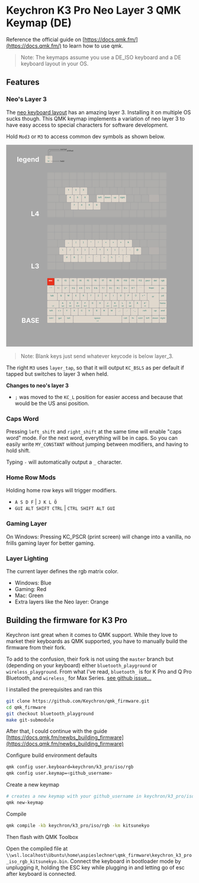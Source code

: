 # Keychron K3 Pro Neo Layer 3 QMK Keymap (DE)

Reference the official guide on [https://docs.qmk.fm/](https://docs.qmk.fm/) to learn how to use qmk.

> Note: The keymaps assume you use a DE_ISO keyboard and a DE keyboard layout in your OS.

## Features

### Neo's Layer 3

The [neo keyboard layout](https://neo-layout.org/Layouts/neoqwertz/#die-ebenen) has an amazing layer 3. Installing it on multiple OS sucks though.
This QMK keymap implements a variation of neo layer 3 to have easy access to special characters for software development.

Hold `Mod3` or `M3` to access common dev symbols as shown below.

![](neoqmk.jpg)

> Note: Blank keys just send whatever keycode is below layer_3.

The right `M3` uses `layer_tap`, so that it will output `KC_BSLS` as per default if tapped but switches to layer 3 when held.

**Changes to neo's layer 3**

- `;` was moved to the `KC_L` position for easier access and because that would be the US ansi position.

### Caps Word

Pressing `left_shift` and `right_shift` at the same time will enable "caps word" mode. For the next word, everything will be in caps. So you can easily write `MY_CONSTANT` without jumping between modifiers, and having to hold shift.

Typing `-` will automatically output a `_` character.

### Home Row Mods

Holding home row keys will trigger modifiers.

- `A S D F` | `J K L Ö`
- `GUI ALT SHIFT CTRL` | `CTRL SHIFT ALT GUI`

### Gaming Layer

On Windows: Pressing KC_PSCR (print screen) will change into a vanilla, no frills gaming layer for better gaming.

### Layer Lighting

The current layer defines the rgb matrix color.

- Windows: Blue
- Gaming: Red
- Mac: Green
- Extra layers like the Neo layer: Orange

## Building the firmware for K3 Pro

Keychron isnt great when it comes to QMK support. While they love to market their keyboards as QMK supported, you have to manually build the firmware from their fork.

To add to the confusion, their fork is not using the `master` branch but (depending on your keyboard) either `bluetooth_playground` or `wireless_playground`. From what I've read, `bluetooth_` is for K Pro and Q Pro Bluetooth, and `wireless_` for Max Series. [see github issue...](https://github.com/Keychron/qmk_firmware/issues/217#issuecomment-1899558528)

I installed the prerequisites and ran this

```bash
git clone https://github.com/Keychron/qmk_firmware.git
cd qmk_firmware
git checkout bluetooth_playground
make git-submodule
```

After that, I could continue with the guide [https://docs.qmk.fm/newbs_building_firmware](https://docs.qmk.fm/newbs_building_firmware)

Configure build environment defaults

```bash
qmk config user.keyboard=keychron/k3_pro/iso/rgb
qmk config user.keymap=<github_username>
```

Create a new keymap

```bash
# creates a new keymap with your github_username in keychron/k3_pro/iso/rgb/keymaps
qmk new-keymap
```

Compile

```bash
qmk compile -kb keychron/k3_pro/iso/rgb -km kitsunekyo
```

Then flash with QMK Toolbox

Open the compiled file at `\\wsl.localhost\Ubuntu\home\aspieslechner\qmk_firmware\keychron_k3_pro_iso_rgb_kitsunekyo.bin`. Connect the keyboard in bootloader mode by unplugging it, holding the ESC key while plugging in and letting go of esc after keyboard is connected.
